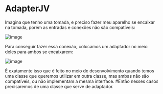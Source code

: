 # AdapterJV

Imagina que tenho uma tomada, e preciso fazer meu aparelho se encaixar na tomada, porém as entradas e conexões não são compatíveis:
 
 ![image](https://user-images.githubusercontent.com/91797963/200861032-69e7c3eb-f594-4949-a04a-f502509d517f.png)

Para conseguir fazer essa conexão, colocamos um adaptador no meio deles para ambos se encaixarem:
 
 ![image](https://user-images.githubusercontent.com/91797963/200861409-9cf9b5a2-d957-4605-bc3e-2fa26545fb85.png)

É exatamente isso que é feito no meio do desenvolvimento quando temos uma classe que queremos utilizar em outra classe, mas ambas não são compatíveis, ou não implementam a mesma interface.
#Então nesses casos precisaremos de uma classe que serve de adaptador.
